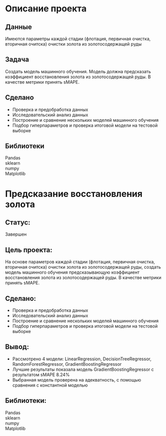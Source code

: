 # Описание проекта
## Данные
Имеются параметры каждой стадии (флотация, первичная очистка, вторичная очитска) очистки золота из золотосодержащей руды
## Задача
Создать модель машинного обучения. Модель должна предсказать коэффициент восстановления золота из золотосодержащей руды. В качестве метрики принять sMAPE.
## Сделано
- Проверка и предобработка данных
- Исследовательский анализ данных
- Построение и сравнение нескольких моделей машинного обучения
- Подбор гиперпараметров и проверка итоговой модели на тестовой выборке
## Библиотеки
Pandas  
sklearn  
numpy  
Matplotlib

# Предсказание восстановления золота
## Статус:  
Завершен 
## Цель проекта:
На основе параметров каждой стадии (флотация, первичная очистка, вторичная очитска) очистки золота из золотосодержащей руды, создать модель машинного обучения предсказывающую коэффициент восстановления золота из золотосодержащей руды. В качестве метрики принять sMAPE.
## Сделано:
- Проверка и предобработка данных
- Исследовательский анализ данных
- Построение и сравнение нескольких моделей машинного обучения
- Подбор гиперпараметров и проверка итоговой модели на тестовой выборке
## Вывод:
- Рассмотрено 4 модели: LinearRegression, DecisionTreeRegressor, RandomForestRegressor, GradientBoostingRegressor
- Лучшие результаты показала модель GradientBoostingRegressor с результатом sMAPE 8.24%
- Выбранная модель проверена на адекватность, с помощью сравнения с константной моделью
## Библиотеки:
Pandas  
sklearn  
numpy  
Matplotlib 
